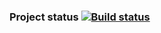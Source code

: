 ### Project status [![Build status](https://ci.appveyor.com/api/projects/status/pdmsahecamkdvb7f?svg=true)](https://ci.appveyor.com/project/Sergei-Lychagin/patterns-task2)
